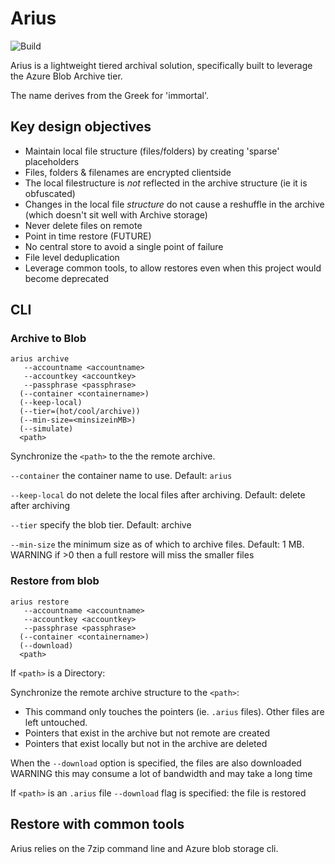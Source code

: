 # Arius

![Build](https://github.com/woutervanranst/Arius/workflows/Build/badge.svg)

Arius is a lightweight tiered archival solution, specifically built to leverage the Azure Blob Archive tier. 

The name derives from the Greek for 'immortal'. 

## Key design objectives
* Maintain local file structure (files/folders) by creating 'sparse' placeholders
* Files, folders & filenames are encrypted clientside
* The local filestructure is _not_ reflected in the archive structure (ie it is obfuscated)
* Changes in the local file _structure_ do not cause a reshuffle in the archive (which doesn't sit well with Archive storage)
* Never delete files on remote
* Point in time restore (FUTURE)
* No central store to avoid a single point of failure
* File level deduplication
* Leverage common tools, to allow restores even when this project would become deprecated

## CLI

### Archive to Blob
```
arius archive 
   --accountname <accountname> 
   --accountkey <accountkey> 
   --passphrase <passphrase>
  (--container <containername>) 
  (--keep-local)
  (--tier=(hot/cool/archive))
  (--min-size=<minsizeinMB>)
  (--simulate)
  <path>
```
Synchronize the `<path>` to the the remote archive.

``--container`` the container name to use. Default: ``arius``

``--keep-local`` do not delete the local files after archiving. Default: delete after archiving

``--tier`` specify the blob tier. Default: archive

``--min-size`` the minimum size as of which to archive files. Default: 1 MB. WARNING if >0 then a full restore will miss the smaller files


### Restore from blob
```
arius restore
   --accountname <accountname> 
   --accountkey <accountkey> 
   --passphrase <passphrase>
  (--container <containername>) 
  (--download)
  <path>
```
If `<path>` is a Directory:

Synchronize the remote archive structure to the `<path>`:
* This command only touches the pointers (ie. `.arius` files). Other files are left untouched.
* Pointers that exist in the archive but not remote are created
* Pointers that exist locally but not in the archive are deleted

When the `--download` option is specified, the files are also downloaded WARNING this may consume a lot of bandwidth and may take a long time

If ``<path>`` is an `.arius` file `--download` flag is specified: the file is restored 


## Restore with common tools

Arius relies on the 7zip command line and Azure blob storage cli.
